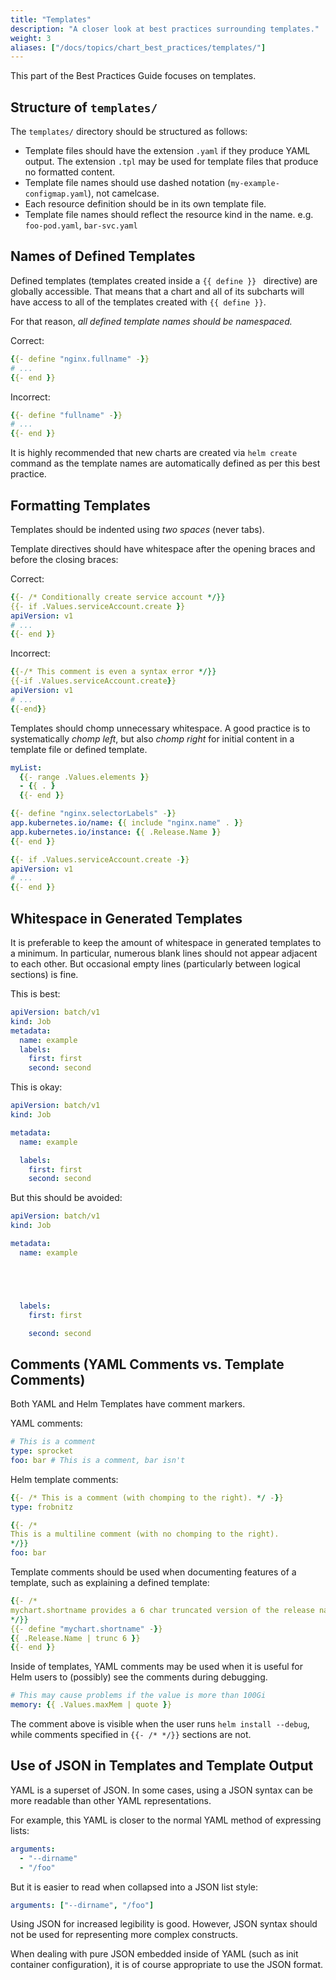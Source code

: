 ```yaml
---
title: "Templates"
description: "A closer look at best practices surrounding templates."
weight: 3
aliases: ["/docs/topics/chart_best_practices/templates/"]
---
```


This part of the Best Practices Guide focuses on templates.

## Structure of `templates/`

The `templates/` directory should be structured as follows:

- Template files should have the extension `.yaml` if they produce YAML output.
  The extension `.tpl` may be used for template files that produce no formatted
  content.
- Template file names should use dashed notation (`my-example-configmap.yaml`),
  not camelcase.
- Each resource definition should be in its own template file.
- Template file names should reflect the resource kind in the name. e.g.
  `foo-pod.yaml`, `bar-svc.yaml`

## Names of Defined Templates

Defined templates (templates created inside a `{{ define }} ` directive) are
globally accessible. That means that a chart and all of its subcharts will have
access to all of the templates created with `{{ define }}`.

For that reason, _all defined template names should be namespaced._

Correct:

```yaml
{{- define "nginx.fullname" -}}
# ...
{{- end }}
```

Incorrect:

```yaml
{{- define "fullname" -}}
# ...
{{- end }}
```

It is highly recommended that new charts are created via `helm create` command
as the template names are automatically defined as per this best practice.

## Formatting Templates

Templates should be indented using _two spaces_ (never tabs).

Template directives should have whitespace after the opening braces and before
the closing braces:

Correct:

```yaml
{{- /* Conditionally create service account */}}
{{- if .Values.serviceAccount.create }}
apiVersion: v1
# ...
{{- end }}
```

Incorrect:

```yaml
{{-/* This comment is even a syntax error */}}
{{-if .Values.serviceAccount.create}}
apiVersion: v1
# ...
{{-end}}
```

Templates should chomp unnecessary whitespace. A good practice is to
systematically _chomp left_, but also _chomp right_ for initial content in a
template file or defined template.

```yaml
myList:
  {{- range .Values.elements }}
  - {{ . }
  {{- end }}
```

```yaml
{{- define "nginx.selectorLabels" -}}
app.kubernetes.io/name: {{ include "nginx.name" . }}
app.kubernetes.io/instance: {{ .Release.Name }}
{{- end }}
```

```yaml
{{- if .Values.serviceAccount.create -}}
apiVersion: v1
# ...
{{- end }}
```

## Whitespace in Generated Templates

It is preferable to keep the amount of whitespace in generated templates to a
minimum. In particular, numerous blank lines should not appear adjacent to each
other. But occasional empty lines (particularly between logical sections) is
fine.

This is best:

```yaml
apiVersion: batch/v1
kind: Job
metadata:
  name: example
  labels:
    first: first
    second: second
```

This is okay:

```yaml
apiVersion: batch/v1
kind: Job

metadata:
  name: example

  labels:
    first: first
    second: second

```

But this should be avoided:

```yaml
apiVersion: batch/v1
kind: Job

metadata:
  name: example





  labels:
    first: first

    second: second

```

## Comments (YAML Comments vs. Template Comments)

Both YAML and Helm Templates have comment markers.

YAML comments:

```yaml
# This is a comment
type: sprocket
foo: bar # This is a comment, bar isn't
```

Helm template comments:

```yaml
{{- /* This is a comment (with chomping to the right). */ -}}
type: frobnitz

{{- /*
This is a multiline comment (with no chomping to the right).
*/}}
foo: bar
```

Template comments should be used when documenting features of a template, such
as explaining a defined template:

```yaml
{{- /*
mychart.shortname provides a 6 char truncated version of the release name.
*/}}
{{- define "mychart.shortname" -}}
{{ .Release.Name | trunc 6 }}
{{- end }}

```

Inside of templates, YAML comments may be used when it is useful for Helm users
to (possibly) see the comments during debugging.

```yaml
# This may cause problems if the value is more than 100Gi
memory: {{ .Values.maxMem | quote }}
```

The comment above is visible when the user runs `helm install --debug`, while
comments specified in `{{- /* */}}` sections are not.

## Use of JSON in Templates and Template Output

YAML is a superset of JSON. In some cases, using a JSON syntax can be more
readable than other YAML representations.

For example, this YAML is closer to the normal YAML method of expressing lists:

```yaml
arguments:
  - "--dirname"
  - "/foo"
```

But it is easier to read when collapsed into a JSON list style:

```yaml
arguments: ["--dirname", "/foo"]
```

Using JSON for increased legibility is good. However, JSON syntax should not be
used for representing more complex constructs.

When dealing with pure JSON embedded inside of YAML (such as init container
configuration), it is of course appropriate to use the JSON format.
